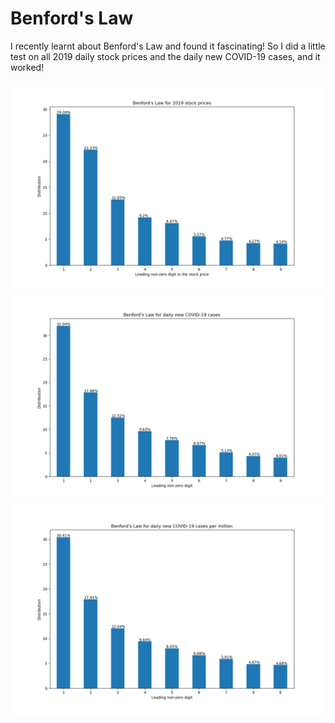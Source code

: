 # Benford's Law

I recently learnt about Benford's Law and found it fascinating! So I did a little test on all 2019 daily stock prices and the daily new COVID-19 cases, and it worked!

![Stocks](benford_stocks.png)
![Corona](benfords_covid.png)
![Corona per million](benfords_covid_per_million.png)